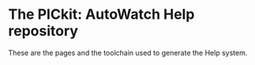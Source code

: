 # The PICkit: AutoWatch Help repository

These are the pages and the toolchain used to generate the Help system.
